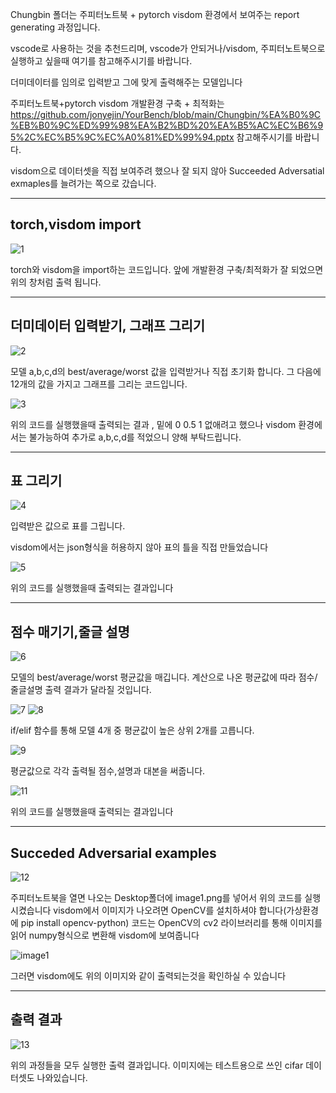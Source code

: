 Chungbin 폴더는 주피터노트북 + pytorch visdom 환경에서 보여주는 report generating 과정입니다.

vscode로 사용하는 것을 추천드리며, vscode가 안되거나/visdom, 주피터노트북으로 실행하고 싶을때 여기를 참고해주시기를 바랍니다.

더미데이터를 임의로 입력받고 그에 맞게 출력해주는 모델입니다

주피터노트북+pytorch visdom 개발환경 구축 + 최적화는 https://github.com/jonyejin/YourBench/blob/main/Chungbin/%EA%B0%9C%EB%B0%9C%ED%99%98%EA%B2%BD%20%EA%B5%AC%EC%B6%95%2C%EC%B5%9C%EC%A0%81%ED%99%94.pptx 참고해주시기를 바랍니다.

visdom으로 데이터셋을 직접 보여주려 했으나 잘 되지 않아 Succeeded Adversatial exmaples를 늘려가는 쪽으로 갔습니다.

----------------------------------------------------------------------------------------------------------------------------------------------------------------------

torch,visdom import
----------------------------------------------------------------------------------------------------------------------------------------------------------------------

![1](https://user-images.githubusercontent.com/49296532/141850789-e3045c59-36b2-4ce6-9122-a9fc9334eee8.PNG)


torch와 visdom을 import하는 코드입니다. 앞에 개발환경 구축/최적화가 잘 되었으면 위의 창처럼 출력 됩니다.

----------------------------------------------------------------------------------------------------------------------------------------------------------------------
더미데이터 입력받기, 그래프 그리기
----------------------------------------------------------------------------------------------------------------------------------------------------------------------
![2](https://user-images.githubusercontent.com/49296532/141851144-473a943b-35aa-4302-a290-d31567b1db98.PNG)

모델 a,b,c,d의 best/average/worst 값을 입력받거나 직접 초기화 합니다.
그 다음에 12개의 값을 가지고 그래프를 그리는 코드입니다.




![3](https://user-images.githubusercontent.com/49296532/141851656-93eba3f3-7ded-4c60-949f-334582caa3bf.PNG)

위의 코드를 실행했을때 출력되는 결과 , 밑에 0 0.5 1 없애려고 했으나  visdom 환경에서는 불가능하여 추가로 a,b,c,d를 적었으니 양해 부탁드립니다.

----------------------------------------------------------------------------------------------------------------------------------------------------------------------
표 그리기
----------------------------------------------------------------------------------------------------------------------------------------------------------------------
![4](https://user-images.githubusercontent.com/49296532/141852825-d59eb589-6413-4475-b3d8-f5027b3e0148.PNG)

입력받은 값으로 표를 그립니다.

visdom에서는 json형식을 허용하지 않아 표의 틀을 직접 만들었습니다

![5](https://user-images.githubusercontent.com/49296532/141853275-705706a5-c560-4db3-a38f-b1626bc4293e.PNG)

위의 코드를 실행했을때 출력되는 결과입니다

--------------------------------------------------------------------------------------------------------------------------------------------------------------------
점수 매기기,줄글 설명
--------------------------------------------------------------------------------------------------------------------------------------------------------------------

![6](https://user-images.githubusercontent.com/49296532/141879990-21ea6464-eb27-41e2-a0e7-9d0e4374e3ac.PNG)

모델의 best/average/worst 평균값을 매깁니다. 계산으로 나온 평균값에 따라 점수/줄글설명 출력 결과가 달라질 것입니다.

![7](https://user-images.githubusercontent.com/49296532/141880250-4de0855e-25a2-4559-9820-001e9acb6711.PNG)
![8](https://user-images.githubusercontent.com/49296532/141880262-a8b5a31e-e450-43f3-8cce-e312533e3d1d.PNG)

if/elif 함수를 통해 모델 4개 중 평균값이 높은 상위 2개를 고릅니다.

![9](https://user-images.githubusercontent.com/49296532/141880363-cc7b90d9-5f2a-4683-a48e-2148009d0b74.PNG)

평균값으로 각각 출력될 점수,설명과 대본을 써줍니다.

![11](https://user-images.githubusercontent.com/49296532/141880470-51fa477a-0acd-4fb5-a43f-b05382b0a988.PNG)

위의 코드를 실행했을때 출력되는 결과입니다

--------------------------------------------------------------------------------------------------------------------------------------------------------------------
Succeded Adversarial examples
--------------------------------------------------------------------------------------------------------------------------------------------------------------------

![12](https://user-images.githubusercontent.com/49296532/141880714-8f20d483-057b-484b-9e19-c1810f1901cb.PNG)

주피터노트북을 열면 나오는 Desktop폴더에 image1.png를 넣어서 위의 코드를 실행시켰습니다
visdom에서 이미지가 나오려면 OpenCV를 설치하셔야 합니다(가상환경에 pip install opencv-python)
코드는 OpenCV의 cv2 라이브러리를 통해 이미지를 읽어 numpy형식으로 변환해 visdom에 보여줍니다

![image1](https://user-images.githubusercontent.com/49296532/141881215-304ef0a3-13c3-41f2-95de-1586be4bca0c.png)


그러면 visdom에도 위의 이미지와 같이 출력되는것을 확인하실 수 있습니다

--------------------------------------------------------------------------------------------------------------------------------------------------------------------
출력 결과
--------------------------------------------------------------------------------------------------------------------------------------------------------------------
![13](https://user-images.githubusercontent.com/49296532/141881277-d6dcbc9e-c16f-499b-a97b-568dd1901149.PNG)

위의 과정들을 모두 실행한 출력 결과입니다. 이미지에는 테스트용으로 쓰인 cifar 데이터셋도 나와있습니다.
